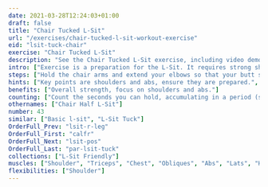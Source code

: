 ```yaml
---
date: 2021-03-28T12:24:03+01:00
draft: false
title: "Chair Tucked L-Sit"
url: "/exercises/chair-tucked-l-sit-workout-exercise"
eid: "lsit-tuck-chair"
exercise: "Chair Tucked L-Sit"
description: "See the Chair Tucked L-Sit exercise, including video demonstration, instructions on how-to perform, benefits, activated body parts and related exercises."
intro: ["Exercise is a preparation for the L-Sit. It requires strong shoulders and abs, although other muscles are also involved."]
steps: ["Hold the chair arms and extend your elbows so that your butt stays off the chair.", "Bend your knees as in a sit position, or higher bringing them towards your chest.", "You can use two facing chairs, if you chair has weak armrest."]
hints: ["Key points are shoulders and abs, ensure they are prepared.", "Other muscles are also involved, this is a complete exercise.", "When starting, to be able to hold the position for a few seconds is already a great exercise.", "Exercise is office-friendly and can be done everywhere."]
benefits: ["Overall strength, focus on shoulders and abs."]
counting: ["Count the seconds you can hold, accumulating in a period (session, day, week).", "Set an accumulated goal for a workout session, say 60 seconds, and do the necessary repetitions to reach that goal.", "Count accumulated time with L-Sit tuck in the floor, chair or pair of chairs.", "Get used to try this position every time you sit on a strong chair. It will become easier and easier."]
othernames: ["Chair Half L-Sit"]
number: 43
similar: ["Basic l-sit", "L-Sit Tuck"]
OrderFull_Prev: "lsit-r-leg"
OrderFull_First: "calfr"
OrderFull_Next: "lsit-pos"
OrderFull_Last: "par-lsit-tuck"
collections: ["L-Sit Friendly"]
muscles: ["Shoulder", "Triceps", "Chest", "Obliques", "Abs", "Lats", "Hip Flexor"]
flexibilities: ["Shoulder"]
---
```


